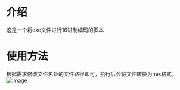 # 介绍
这是一个将exe文件进行16进制编码的脚本
# 使用方法
根据需求修改文件名处的文件路径即可，执行后会将文件转换为hex格式。
![image](https://user-images.githubusercontent.com/71583369/146679913-98f31823-df9d-4ad6-9365-a1556e4672ba.png)

